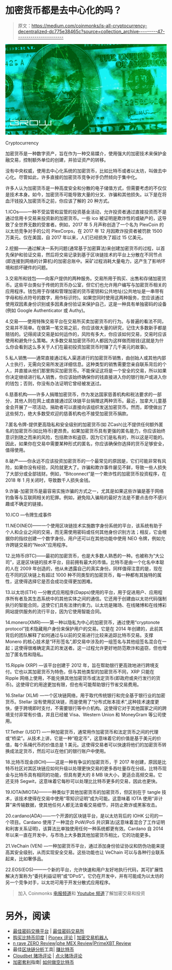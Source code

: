 # 加密货币都是去中心化的吗？

> 原文：<https://medium.com/coinmonks/is-all-cryptocurrency-decentralized-dc775e38465c?source=collection_archive---------47----------------------->

![](img/4d8504586dc57d52a231ecbcc039171d.png)

Cryptocurrency

加密货币是一种数字资产，旨在作为一种交易媒介，使用强大的加密技术来保护金融交易，控制额外单位的创建，并验证资产的转移。

没有中央权威，使用去中心化系统的加密货币，比如比特币或者以太坊，叫做去中心化。尽管如此，许多直接的加密货币竞争对手仍然倾向于集中化。

许多人认为加密货币是一种高度安全和分散的电子储值方式，但需要考虑的不仅仅是技术本身。如今，加密货币可能导致大量的分叉、诈骗和其他损失。以下是在将血汗钱投入加密货币之前，你应该了解的 20 种方式。

1.ICOs——一种不受监管和监管的投资基金活动，允许投资者通过直接投资而不是通过信用卡交易来投资新的加密货币。一些 ico 被证明是欺诈性的或破产的，这导致了全世界无数的受害者。例如，2017 年 5 月声称创造了一个名为 PlexCoin 的以太坊竞争对手的公司 PlexCorps，在 2017 年 12 月因欺诈投资者被罚款 1500 万美元。仅在美国，自 2017 年以来，人们已经损失了超过 15 亿美元。

2.挖掘——通过解决一系列问题(通常基于加密算法)来创建加密货币的过程，以首先保护和验证交易，然后将交易记录到基于区块链技术的平台上分散在不同节点(即连接到网络的计算机)的加密总账中。采矿过程消耗大量电力，这产生了影响环境和损坏硬件的问题。

3.交易所和钱包——向客户提供的两种服务。交易所用于购买、出售和存储加密货币。这些平台类似于传统的货币办公室，但它们也允许用户编写与加密货币相关的应用程序。钱包用于存储和管理加密的货币密钥和公共地址(公共地址是一串带有字母和标点符号的数字，用作标识符)。如果您同时使用这两种服务，您应该通过使用双因素身份识别或多因素身份验证来保护自己，这是一种具有单独密码的设备(例如 Google Authenticator 或 Authy)。

4.交易——使用特殊交易平台在交易所买卖加密货币的行为。与普遍的看法不同，交易并不简单。在做第一笔交易之前，你应该做大量的研究，记住大多数新手都是赔钱的。记得阅读交易是如何运作的，风险有多大，你应该如何交易，交易时应该使用和避免什么策略。大多数交易加密货币的人都因为这样做而赔钱(这就是为什么你会看到这么多关于人们在最初投资加密货币时赚了几千美元的故事)。

5.私人销售——通常直接通过私人渠道进行的加密货币销售，由创始人或其他内部人士执行，无需向交易所发送详细信息。这种类型的销售需要您亲自联系背后的个人，并直接从他们那里购买加密货币。不能保证这将是一个安全的交易，所以如果你决定继续进行私人销售，你应该始终确保你的钱直接进入你的银行账户或进入你的钱包；否则，你没有办法证明它曾经被发送过。

6.慈善机构——许多人捐赠加密货币，作为发达国家慈善机构和税法要求的一部分，其他人则在网上或直接通过区块链平台捐赠这两种货币。最近，加拿大儿童基金会开展了一项活动，捐助者可以直接向该组织发送加密货币。然而，即使做出了这些努力，绝大多数受欢迎的慈善机构也不接受加密货币捐款。

7.匿名令牌-提供更高隐私和安全级别的加密货币(如 ZCash)比不提供任何额外匿名的加密货币(如比特币)更昂贵。如果加密货币具有更强的匿名能力，你应该始终意识到随之而来的风险，包括欺诈和盗窃，因为它们是私有的，所以这是可能的。因此，如果你在交易中需要某种形式的匿名，你应该确保你选择的货币足够安全，值得使用。

8.破产——你永远不应该投资加密货币的一个最常见的原因是，它们可能非常有风险，如果你没有经验，风险就更大了。诈骗和欺诈事件屡见不鲜，导致一些人损失了大部分或全部钱财。例如，“Bitconnect”是一个欺诈性的加密货币投资程序，在 2018 年 1 月关闭时，导致数千人损失金钱。

9.诈骗-加密货币是最容易实施诈骗的方式之一，尤其是如果这些诈骗是基于网络钓鱼等与互联网相关的犯罪。例如，避免陷入骗局的最好方法是不要点击你不感兴趣或不确定的链接。

10.ICO —令牌生成事件

11.NEO(NEO)——一个使用区块链技术实施数字身份系统的平台，该系统有助于个人和企业之间的交易，而无需使用密码或任何其他身份识别方法；相反，它会根据你的指纹创建一个数字身份。用户还可以在其他功能中使用 NEO 令牌，例如允许跨链交易的“NeoX”应用程序。

12.比特币(BTC)——最初的加密货币，也是大多数人熟悉的一种。也被称为“大公司”，这是区块链的技术平台，目前拥有最大的市值。比特币是由一个化名中本聪的人在 2009 年创造的，他从未透露自己的真实身份。同样值得注意的是，现在在不同的区块链上有超过 1000 种不同类型的加密货币，每一种都有其独特的属性，这使得选择它是否会成功变得更加困难。

13.以太坊(ETH) —分散式应用程序(Dapps)使用的平台，用于促进用户、应用程序所有者及其生态系统中的其他实体之间的通信。它还用于创建由以太坊代码强制执行的智能合同，这使它们具有法律约束力。以太坊是赌场、在线赌博和在线博彩网站提供服务的流行平台，因为它使用智能合同。

14.monero(XMR)——第一种以隐私为中心的加密货币，通过使用“cryptonote protocol”技术隐藏用户身份来保护用户的交易。它是在 2014 年创建的，此前其背后的团队解释了如何通过与以前的交易进行比较来追踪比特币交易。支撑 Monero 的核心技术是“环形签名”,即交易中涉及的一组签名与其他组签名混合在一起；这使得很难确定真正的发送者。这一过程允许更好地防范欺诈和盗窃，但也增加了匿名性和隐私。

15.Ripple (XRP) —该平台创建于 2012 年，旨在帮助银行更高效地进行跨境支付。它也以其加密货币为特色，但与其他类型的加密货币不同，XRP 只能在 Ripple 网络上使用，不能兑换其他加密货币或法定货币(即政府或央行发行的货币)。这使得它的用途更加有限，但也有可能帮助银行节省交易费用。

16.Stellar (XLM) —一个区块链网络，用于取代传统银行和完全基于银行业的加密货币。Stellar 没有使用区块链，而是使用了“分布式账本技术”,这种技术速度更快，便于跨境即时支付，不需要银行等中介机构。这使得它对于其他国家之间的跨境支付非常有价值，并且已经被 Visa、Western Union 和 MoneyGram 等公司使用。

17.Tether (USDT) —一种加密货币，通常用作加密货币和法定货币之间的代理或“桥梁”。从技术上讲，它是一种“稳定币”，这意味着它的价值是基于美元的价值，每个系绳代币的价值总是 1 美元。这使得交易者可以快速将他们的加密货币转换成法定货币，然后可以在他们的银行账户中使用。

18.比特币现金(BCH)——这是一种有争议的加密货币，于 2017 年创建，原因是比特币社区对其区块链应如何升级以处理更快交易的更多吞吐量存在分歧。比特币现金与比特币具有相同的功能，但具有更大的 8 MB 块大小，更适合高频交易。它还支持 Segwit，这意味着它每秒可以处理比比特币更多的交易，因此也更快。

19.IOTA(MIOTA)——一种类似于其他加密货币的加密货币，但区别在于 tangle 技术，该技术使得在交易中使用“零知识证明”成为可能。这意味着 IOTA 使用“非计算”来传输数据，使其他任何人都无法查看交易细节，并防止欺诈或黑客攻击。

20.cardano(ADA)——一个开源的区块链平台，是以太坊背后的 IOHK 公司的一个项目。Cardano 使用了一种混合 PoW/PoS 共识算法(这意味着混合了工作证明和利害关系证明)，该算法比单独使用任何一种系统都更有效。Cardano 自 2014 年以来一直在开发中，与市场上大多数其他加密货币相比，它的功能更多。

21.VeChain (VEN) —一种加密货币平台，通过添加身份验证协议和防伪功能来提高其安全级别，从而实现安全交易。这些功能也让 VeChain 可以与各种行业联系起来，比如奢侈品。

22.EOS(EOS)——一个新的平台，允许快速和用户友好地执行代码，其可扩展性解决方案称为“委托利益证明”或“DPoS”。它仍在开发中，并有可能成为以太坊的另一个竞争对手，以太坊可用于开发分散式应用程序。

> 加入 Coinmonks [电报频道](https://t.me/coincodecap)和 [Youtube 频道](https://www.youtube.com/c/coinmonks/videos)了解加密交易和投资

# 另外，阅读

*   [最佳密码交换平台](https://coincodecap.com/best-crypto-swap-platforms) | [最佳密码交易所](https://coincodecap.com/crypto-exchange)
*   [购买比特币印度](/coinmonks/buy-bitcoin-in-india-feb50ddfef94) | [Pionex 评论](/coinmonks/pionex-review-exchange-with-crypto-trading-bot-1e459d0191ea) | [加密交易机器人](/coinmonks/crypto-trading-bot-c2ffce8acb2a)
*   [n rave ZERO Review](/coinmonks/ngrave-zero-review-c465cf8307fc)|[phe MEX Review](/coinmonks/phemex-review-4cfba0b49e28)|[PrimeXBT Review](/coinmonks/primexbt-review-88e0815be858)
*   最佳[区块链分析](https://bitquery.io/blog/best-blockchain-analysis-tools-and-software)工具| [赚比特币](/coinmonks/earn-bitcoin-6e8bd3c592d9)
*   [Cloudbet 赌场评论](https://coincodecap.com/cloudbet-casino-review) | [点火赌场评论](https://coincodecap.com/ignition-casino-review)
*   [加密套利](/coinmonks/crypto-arbitrage-guide-how-to-make-money-as-a-beginner-62bfe5c868f6)指南| [如何做空比特币](/coinmonks/how-to-short-bitcoin-568a2d0b4ae5)